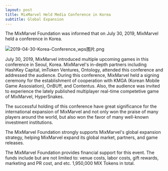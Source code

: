 ```yaml
---
layout: post
title: MixMarvel Held Media Conference in Korea
subtitle: Global Expansion
---
```


The MixMarvel Foundation was informed that on July 30, 2019, MixMarvel held a conference in Korea. 

![2019-04-30-Korea-Conference_wps图片.png](https://i.loli.net/2020/02/21/hsPglNuOaYWIkcT.png)

July 30, 2019, MixMarvel introduced multiple upcoming games in this conference in Seoul, Korea. MixMarvel's in-depth partners including HashKey Capital, imToken Ventures, Ontology, attended this conference and addressed the audience. During this conference, MixMarvel held a signing ceremony for the establishment of cooperation with KMGA (Korean Mobile Game Assosiation), OnBUff, and Contentus. Also, the audience was invited to experience the lately published multiplayer real-time competetive game of MixMarvel, HyperSnakes. 

The successful holding of this conference have great significance for the international expansion of MixMarvel and not only won the praise of many players around the world, but also won the favor of many well-known investment institutions. 

The MixMarvel Foundation strongly supports MixMarvel's global expansion strategy, helping MixMarvel expand its global market, partners, and game releases. 

The MixMarvel Foundation provides financial support for this event. The funds include but are not limited to: venue costs, labor costs, gift rewards, marketing and PR cost, and etc. 1,950,000 MIX Tokens in total. 


